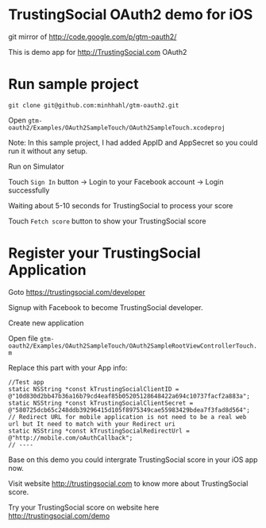 TrustingSocial OAuth2 demo for iOS
==========

git mirror of http://code.google.com/p/gtm-oauth2/

This is demo app for http://TrustingSocial.com OAuth2

Run sample project
========
    git clone git@github.com:minhhahl/gtm-oauth2.git

Open `gtm-oauth2/Examples/OAuth2SampleTouch/OAuth2SampleTouch.xcodeproj`

Note: In this sample project, I had added AppID and AppSecret so you could run it without any setup.

Run on Simulator

Touch `Sign In` button -> Login to your Facebook account -> Login successfully

Waiting about 5-10 seconds for TrustingSocial to process your score

Touch `Fetch score` button to show your TrustingSocial score

Register your TrustingSocial Application
========
Goto https://trustingsocial.com/developer

Signup with Facebook to become TrustingSocial developer.

Create new application

Open file `gtm-oauth2/Examples/OAuth2SampleTouch/OAuth2SampleRootViewControllerTouch.m`

Replace this part with your App info:

    //Test app
    static NSString *const kTrustingSocialClientID = @"10d830d2bb47b36a16b79cd4eaf85b05205128648422a694c10737facf2a883a";
    static NSString *const kTrustingSocialClientSecret = @"580725dcb65c248ddb39296415d105f8975349cae55983429bdea7f3fad8d564";
    // Redirect URL for mobile application is not need to be a real web url but It need to match with your Redirect uri
    static NSString *const kTrustingSocialRedirectUrl = @"http://mobile.com/oAuthCallback";
    // ----

Base on this demo you could intergrate TrustingSocial score in your iOS app now.

Visit website http://trustingsocial.com to know more about TrustingSocial score.

Try your TrustingSocial score on website here http://trustingsocial.com/demo
